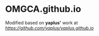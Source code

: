 # OMGCA.github.io
Modified based on **yaplus'** work at *https://github.com/yaplus/yaplus.github.io*
